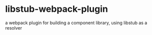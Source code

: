 # libstub-webpack-plugin
a webpack plugin for building a component library, using libstub as a resolver
